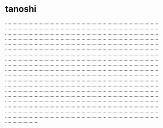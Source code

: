 # tanoshi

...............................................................................................................................................................................................................................................................................................................................................................................................................................................................................................................................................................................................................................................................................................................................................................................................................................................................................................................................................................................................................................................................................................................................................................................................................................................................................................................................................................................................................................................................................................................................................................................................................................................................................................................................................................................................................................................................................................................................................................................................................................................................................................................................................................................................................................................................................................................................................................................................................................................................................